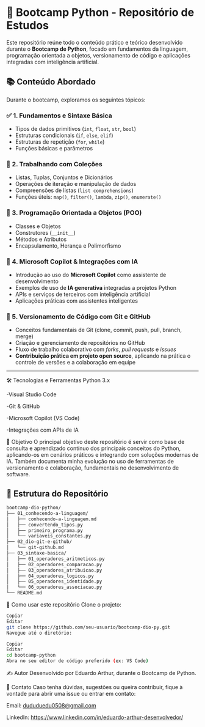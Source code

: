 # 🐍 Bootcamp Python - Repositório de Estudos

Este repositório reúne todo o conteúdo prático e teórico desenvolvido durante o **Bootcamp de Python**, focado em fundamentos da linguagem, programação orientada a objetos, versionamento de código e aplicações integradas com inteligência artificial.

## 📚 Conteúdo Abordado

Durante o bootcamp, exploramos os seguintes tópicos:

### ✅ 1. Fundamentos e Sintaxe Básica
- Tipos de dados primitivos (`int`, `float`, `str`, `bool`)
- Estruturas condicionais (`if`, `else`, `elif`)
- Estruturas de repetição (`for`, `while`)
- Funções básicas e parâmetros

### 🧺 2. Trabalhando com Coleções
- Listas, Tuplas, Conjuntos e Dicionários
- Operações de iteração e manipulação de dados
- Compreensões de listas (`list comprehensions`)
- Funções úteis: `map()`, `filter()`, `lambda`, `zip()`, `enumerate()`

### 🧱 3. Programação Orientada a Objetos (POO)
- Classes e Objetos
- Construtores (`__init__`)
- Métodos e Atributos
- Encapsulamento, Herança e Polimorfismo

### 🤖 4. Microsoft Copilot & Integrações com IA
- Introdução ao uso do **Microsoft Copilot** como assistente de desenvolvimento
- Exemplos de uso de **IA generativa** integradas a projetos Python
- APIs e serviços de terceiros com inteligência artificial
- Aplicações práticas com assistentes inteligentes

### 🔄 5. Versionamento de Código com Git e GitHub
- Conceitos fundamentais de Git (clone, commit, push, pull, branch, merge)
- Criação e gerenciamento de repositórios no GitHub
- Fluxo de trabalho colaborativo com _forks_, _pull requests_ e _issues_
- **Contribuição prática em projeto open source**, aplicando na prática o controle de versões e a colaboração em equipe

---
🛠️ Tecnologias e Ferramentas
Python 3.x

-Visual Studio Code

-Git & GitHub

-Microsoft Copilot (VS Code)

-Integrações com APIs de IA

📌 Objetivo
O principal objetivo deste repositório é servir como base de consulta e aprendizado contínuo dos principais conceitos do Python, aplicando-os em cenários práticos e integrando com soluções modernas de IA. Também documenta minha evolução no uso de ferramentas de versionamento e colaboração, fundamentais no desenvolvimento de software.


## 🚀 Estrutura do Repositório

``` bash
bootcamp-dio-python/
├── 01_conhecendo-a-linguagem/
│   ├── conhecendo-a-linguagem.md
│   ├── convertendo_tipos.py
│   ├── primeiro_programa.py
│   └── variaveis_constantes.py
├── 02_dio-git-e-github/
│   └── git-github.md
├── 03_sintaxe-basica/
│   ├── 01_operadores_aritmeticos.py
│   ├── 02_operadores_comparacao.py
│   ├── 03_operadores_atribuicao.py
│   ├── 04_operadores_logicos.py
│   ├── 05_operadores_identidade.py
│   └── 06_operadores_associacao.py
└── README.md
```


📎 Como usar este repositório
Clone o projeto:

```bash
Copiar
Editar
git clone https://github.com/seu-usuario/bootcamp-dio-py.git
Navegue até o diretório:
```

```bash
Copiar
Editar
cd bootcamp-python
Abra no seu editor de código preferido (ex: VS Code)
```



✍️ Autor
Desenvolvido por Eduardo Arthur, durante o Bootcamp de Python.

📩 Contato
Caso tenha dúvidas, sugestões ou queira contribuir, fique à vontade para abrir uma issue ou entrar em contato:

Email: dududuedu0508@gmail.com

LinkedIn: https://www.linkedin.com/in/eduardo-arthur-desenvolvedor/
